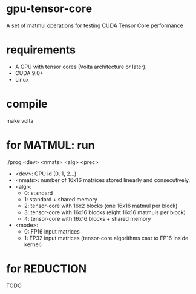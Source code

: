 # gpu-tensor-core
A set of matmul operations for testing CUDA Tensor Core performance

# requirements
- A GPU with tensor cores (Volta architecture or later).
- CUDA 9.0+ 
- Linux

# compile
make volta

# for MATMUL: run
./prog \<dev\> \<nmats\> \<alg\> \<prec\>
- \<dev\>: GPU id (0, 1, 2...)
- \<nmats\>: number of 16x16 matrices stored linearly and consecutively.
- \<alg\>:   
    - 0: standard
    - 1: standard + shared memory
    - 2: tensor-core with 16x2 blocks (one 16x16 matmul per block)
    - 3: tensor-core with 16x16 blocks (eight 16x16 matmuls per block)
    - 4: tensor-core with 16x16 blocks + shared memory
- \<mode\>: 
    - 0: FP16 input matrices
    - 1: FP32 input matrices (tensor-core algorithms cast to FP16 inside kernel)

# for REDUCTION
TODO
